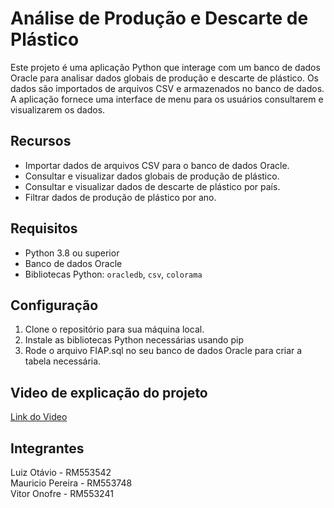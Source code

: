 # Análise de Produção e Descarte de Plástico

Este projeto é uma aplicação Python que interage com um banco de dados Oracle para analisar dados globais de produção e descarte de plástico. Os dados são importados de arquivos CSV e armazenados no banco de dados. A aplicação fornece uma interface de menu para os usuários consultarem e visualizarem os dados.

## Recursos

- Importar dados de arquivos CSV para o banco de dados Oracle.
- Consultar e visualizar dados globais de produção de plástico.
- Consultar e visualizar dados de descarte de plástico por país.
- Filtrar dados de produção de plástico por ano.

## Requisitos

- Python 3.8 ou superior
- Banco de dados Oracle
- Bibliotecas Python: `oracledb`, `csv`, `colorama`

## Configuração

1. Clone o repositório para sua máquina local.
2. Instale as bibliotecas Python necessárias usando pip
3. Rode o arquivo FIAP.sql no seu banco de dados Oracle para criar a tabela necessária.


## Video de explicação do projeto
[Link do Video](https://drive.google.com/file/d/1a-FqK3d_LacuCK7zu712sTTps1kXOVKc/view?usp=sharing)

## Integrantes
 Luiz Otávio - RM553542  
 Mauricio Pereira - RM553748  
 Vitor Onofre - RM553241 
